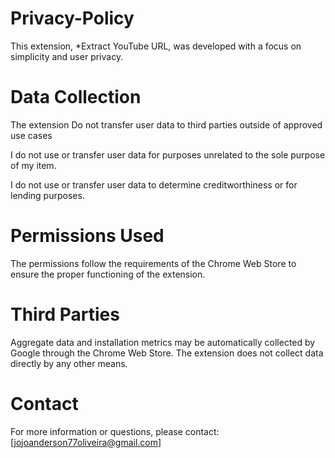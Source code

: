 # Privacy-Policy

This extension, *Extract YouTube URL, was developed with a focus on simplicity and user privacy.

# Data Collection

The extension Do not transfer user data to third parties outside of approved use cases

I do not use or transfer user data for purposes unrelated to the sole purpose of my item.

I do not use or transfer user data to determine creditworthiness or for lending purposes.

# Permissions Used

The permissions follow the requirements of the Chrome Web Store to ensure the proper functioning of the extension.

# Third Parties

Aggregate data and installation metrics may be automatically collected by Google through the Chrome Web Store. The extension does not collect data directly by any other means.

# Contact

For more information or questions, please contact: [jojoanderson77oliveira@gmail.com]


